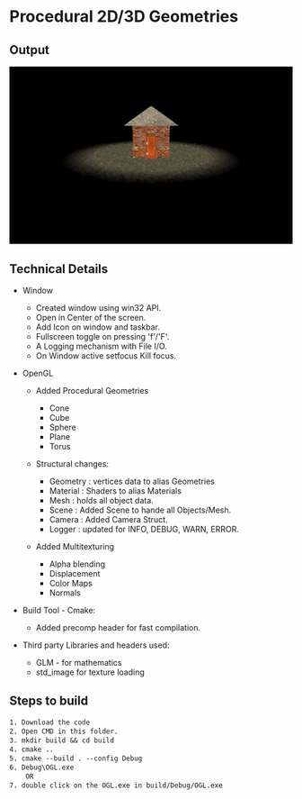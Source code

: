 # Procedural 2D/3D Geometries

## Output

![alt text](output1.png)

## Technical Details

- Window

  - Created window using win32 API.
  - Open in Center of the screen.
  - Add Icon on window and taskbar.
  - Fullscreen toggle on pressing 'f'/'F'.
  - A Logging mechanism with File I/O.
  - On Window active setfocus Kill focus.

- OpenGL

  - Added Procedural Geometries

    - Cone
    - Cube
    - Sphere
    - Plane
    - Torus

  - Structural changes:

    - Geometry : vertices data to alias Geometries
    - Material : Shaders to alias Materials
    - Mesh : holds all object data.
    - Scene : Added Scene to hande all Objects/Mesh.
    - Camera : Added Camera Struct.
    - Logger : updated for INFO, DEBUG, WARN, ERROR.

  - Added Multitexturing
    - Alpha blending
    - Displacement
    - Color Maps
    - Normals

- Build Tool - Cmake:

  - Added precomp header for fast compilation.

- Third party Libraries and headers used:
  - GLM - for mathematics
  - std_image for texture loading

## Steps to build

    1. Download the code
    2. Open CMD in this folder.
    3. mkdir build && cd build
    4. cmake ..
    5. cmake --build . --config Debug
    6. Debug\OGL.exe
        OR
    7. double click on the OGL.exe in build/Debug/OGL.exe

